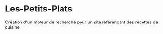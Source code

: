 # Les-Petits-Plats
Création d'un moteur de recherche pour un site référencant des recettes de cuisine
